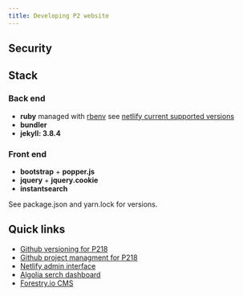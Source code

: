 ```yaml
---
title: Developing P2 website
---
```



## Security


## Stack

### Back end
 - **ruby** managed with [rbenv](https://github.com/rbenv/rbenv)
   see [netlify current supported versions](https://www.netlify.com/docs/#ruby)
 - **bundler**
 - **jekyll: 3.8.4**

### Front end
 - **bootstrap** + **popper.js**
 - **jquery** + **jquery.cookie**
 - **instantsearch**

See package.json and yarn.lock for versions.


## Quick links

 - [Github versioning for P218](https://github.com/captaincoffee/p218)
 - [Github project managment for P218](https://github.com/captaincoffee/p218/projects/1)
 - [Netlify admin interface](https://app.netlify.com/sites/sad-goldberg-49fc15/overview)
 - [Algolia serch dashboard](https://www.algolia.com/apps/K3NGJZEZ95/dashboard)
 - [Forestry.io CMS](https://app.forestry.io/dashboard/)

